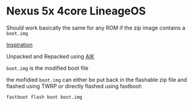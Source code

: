 # Nexus 5x 4core LineageOS

Should work basically the same for any ROM if the zip image contains a `boot.img`

[Inspiration](https://github.com/xcnathan32/4Core-Android-O-5X/commit/a4814e7e9c05e09d41ad1621f9d95f7eea409d77)

Unpacked and Repacked using [AIK](https://forum.xda-developers.com/showthread.php?t=2073775)

`boot.img` is the modified boot file

the mofidied `boot.img` can either be put back in the flashable zip file and flashed using TWRP or directly flashed using fastboot:
```bash
fastboot flash boot boot.img
```